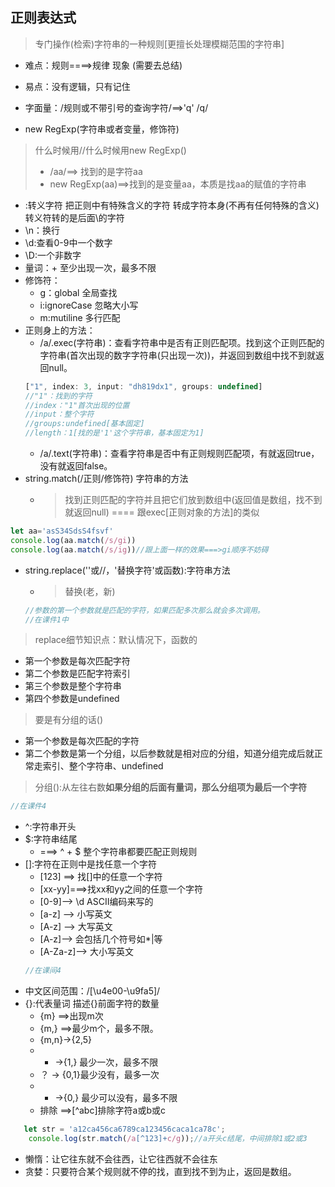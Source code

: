 ## 正则表达式
>专门操作(检索)字符串的一种规则[更擅长处理模糊范围的字符串]
- 难点：规则====>规律 现象 (需要去总结)
- 易点：没有逻辑，只有记住

- 字面量：/规则或不带引号的查询字符/==>'q'  /q/
- new RegExp(字符串或者变量，修饰符)
>什么时候用//什么时候用new RegExp()
   >- /aa/==> 找到的是字符aa
   >- new RegExp(aa)==>找到的是变量aa，本质是找aa的赋值的字符串 
- \:转义字符   把正则中有特殊含义的字符 转成字符本身(不再有任何特殊的含义)转义符转的是后面\的字符
- \n：换行
- \d:查看0-9中一个数字
- \D:一个非数字
- 量词：+ 至少出现一次，最多不限
- 修饰符： 
     - g：global     全局查找
     - i:ignoreCase 忽略大小写
     - m:mutiline   多行匹配
- 正则身上的方法：
    - /a/.exec(字符串)：查看字符串中是否有正则匹配项。找到这个正则匹配的字符串(首次出现的数字字符串(只出现一次))，并返回到数组中找不到就返回null。
    ```js
    ["1", index: 3, input: "dh819dx1", groups: undefined]
    //"1"：找到的字符
    //index："1"首次出现的位置
    //input：整个字符
    //groups:undefined[基本固定]
    //length：1[找的是'1'这个字符串，基本固定为1]
    ```
    - /a/.text(字符串)：查看字符串是否中有正则规则匹配项，有就返回true，没有就返回false。
- string.match(/正则/修饰符) 字符串的方法
   - >找到正则匹配的字符并且把它们放到数组中(返回值是数组，找不到就返回null) ====  跟exec[正则对象的方法]的类似
```js
let aa='asS34SdsS4fsvf'
console.log(aa.match(/s/gi))
console.log(aa.match(/s/ig))//跟上面一样的效果===>gi顺序不妨碍
```
- string.replace(''或//，'替换字符'或函数):字符串方法
  - >替换(老，新)
  ```js
  //参数的第一个参数就是匹配的字符，如果匹配多次那么就会多次调用。
  //在课件1中
  ````
> replace细节知识点：默认情况下，函数的
- 第一个参数是每次匹配字符
- 第二个参数是匹配字符索引
- 第三个参数是整个字符串
- 第四个参数是undefined
>要是有分组的话()
- 第一个参数是每次匹配的字符
- 第二个参数是第一个分组，以后参数就是相对应的分组，知道分组完成后就正常走索引、整个字符串、undefined
>分组():从左往右数**如果分组的后面有量词，那么分组项为最后一个字符** 
```js
//在课件4
```
- ^:字符串开头
- $:字符串结尾
    -   ===> ^ + $ 整个字符串都要匹配正则规则
- []:字符在正则中是找任意一个字符
   - [123] ==> 找[]中的任意一个字符
   - [xx-yy]===>找xx和yy之间的任意一个字符
   - [0-9]--> \d ASCII编码来写的
   - [a-z] --> 小写英文
   - [A-z] --> 大写英文
   - [A-z]--> 会包括几个符号如*|等
   - [A-Za-z]--> 大小写英文
   ```js
   //在课间4
   ```
- 中文区间范围：/[\u4e00-\u9fa5]/
- {}:代表量词  描述{}前面字符的数量
    - {m}  ==>出现m次
    - {m,} ==>最少m个，最多不限。
    - {m,n}->{2,5}
    - + ->{1,} 最少一次，最多不限
    - ？ -> {0,1}最少没有，最多一次
    - * ->{0,} 最少可以没有，最多不限
    - 排除 ==>[^abc]排除字符a或b或c
```js
   let str = 'a12ca456ca6789ca123456caca1ca78c';
    console.log(str.match(/a[^123]+c/g));//a开头c结尾，中间排除1或2或3
```


+ 懒惰：让它往东就不会往西，让它往西就不会往东
+ 贪婪：只要符合某个规则就不停的找，直到找不到为止，返回是数组。